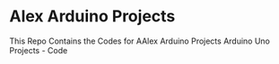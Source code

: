 # Alex Arduino Projects

This Repo Contains the Codes for AAlex Arduino Projects 
Arduino Uno Projects - Code
